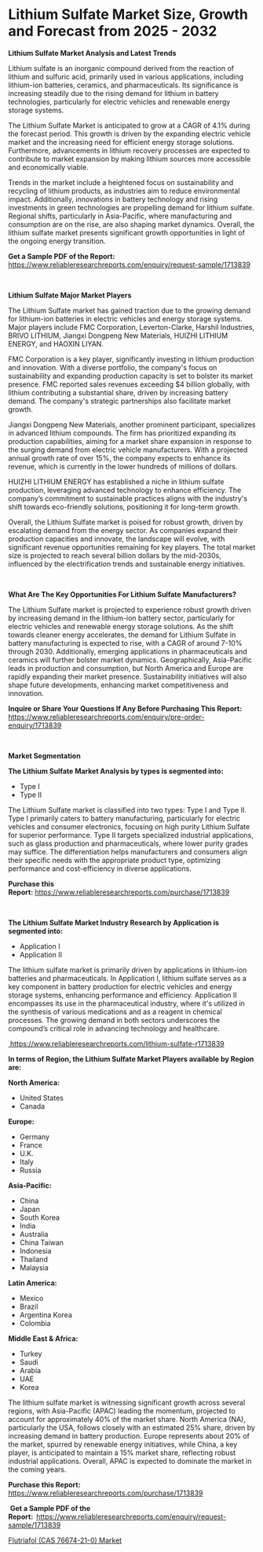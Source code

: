 <p><h1>Lithium Sulfate Market Size, Growth and Forecast from 2025 - 2032</h1></p><p><strong>Lithium Sulfate Market Analysis and Latest Trends</strong></p>
<p><p>Lithium sulfate is an inorganic compound derived from the reaction of lithium and sulfuric acid, primarily used in various applications, including lithium-ion batteries, ceramics, and pharmaceuticals. Its significance is increasing steadily due to the rising demand for lithium in battery technologies, particularly for electric vehicles and renewable energy storage systems.</p><p>The Lithium Sulfate Market is anticipated to grow at a CAGR of 4.1% during the forecast period. This growth is driven by the expanding electric vehicle market and the increasing need for efficient energy storage solutions. Furthermore, advancements in lithium recovery processes are expected to contribute to market expansion by making lithium sources more accessible and economically viable.</p><p>Trends in the market include a heightened focus on sustainability and recycling of lithium products, as industries aim to reduce environmental impact. Additionally, innovations in battery technology and rising investments in green technologies are propelling demand for lithium sulfate. Regional shifts, particularly in Asia-Pacific, where manufacturing and consumption are on the rise, are also shaping market dynamics. Overall, the lithium sulfate market presents significant growth opportunities in light of the ongoing energy transition.</p></p>
<p><strong>Get a Sample PDF of the Report:&nbsp;</strong> <a href="https://www.reliableresearchreports.com/enquiry/request-sample/1713839?utm_campaign=32&utm_medium=2&utm_source=Github&utm_content=ia&utm_term=11012025&utm_id=lithium-sulfate">https://www.reliableresearchreports.com/enquiry/request-sample/1713839</a></p>
<p>&nbsp;</p>
<p><strong>Lithium Sulfate Major Market Players</strong></p>
<p><p>The Lithium Sulfate market has gained traction due to the growing demand for lithium-ion batteries in electric vehicles and energy storage systems. Major players include FMC Corporation, Leverton-Clarke, Harshil Industries, BRIVO LITHIUM, Jiangxi Dongpeng New Materials, HUIZHI LITHIUM ENERGY, and HAOXIN LIYAN.</p><p>FMC Corporation is a key player, significantly investing in lithium production and innovation. With a diverse portfolio, the company's focus on sustainability and expanding production capacity is set to bolster its market presence. FMC reported sales revenues exceeding $4 billion globally, with lithium contributing a substantial share, driven by increasing battery demand. The company's strategic partnerships also facilitate market growth.</p><p>Jiangxi Dongpeng New Materials, another prominent participant, specializes in advanced lithium compounds. The firm has prioritized expanding its production capabilities, aiming for a market share expansion in response to the surging demand from electric vehicle manufacturers. With a projected annual growth rate of over 15%, the company expects to enhance its revenue, which is currently in the lower hundreds of millions of dollars.</p><p>HUIZHI LITHIUM ENERGY has established a niche in lithium sulfate production, leveraging advanced technology to enhance efficiency. The company’s commitment to sustainable practices aligns with the industry's shift towards eco-friendly solutions, positioning it for long-term growth.</p><p>Overall, the Lithium Sulfate market is poised for robust growth, driven by escalating demand from the energy sector. As companies expand their production capacities and innovate, the landscape will evolve, with significant revenue opportunities remaining for key players. The total market size is projected to reach several billion dollars by the mid-2030s, influenced by the electrification trends and sustainable energy initiatives.</p></p>
<p>&nbsp;</p>
<p><strong>What Are The Key Opportunities For Lithium Sulfate Manufacturers?</strong></p>
<p><p>The Lithium Sulfate market is projected to experience robust growth driven by increasing demand in the lithium-ion battery sector, particularly for electric vehicles and renewable energy storage solutions. As the shift towards cleaner energy accelerates, the demand for Lithium Sulfate in battery manufacturing is expected to rise, with a CAGR of around 7-10% through 2030. Additionally, emerging applications in pharmaceuticals and ceramics will further bolster market dynamics. Geographically, Asia-Pacific leads in production and consumption, but North America and Europe are rapidly expanding their market presence. Sustainability initiatives will also shape future developments, enhancing market competitiveness and innovation.</p></p>
<p><strong>Inquire or Share Your Questions If Any Before Purchasing This Report:</strong> <a href="https://www.reliableresearchreports.com/enquiry/pre-order-enquiry/1713839?utm_campaign=32&utm_medium=2&utm_source=Github&utm_content=ia&utm_term=11012025&utm_id=lithium-sulfate">https://www.reliableresearchreports.com/enquiry/pre-order-enquiry/1713839</a></p>
<p>&nbsp;</p>
<p><strong>Market Segmentation</strong></p>
<p><strong>The Lithium Sulfate Market Analysis by types is segmented into:</strong></p>
<p><ul><li>Type I</li><li>Type II</li></ul></p>
<p><p>The Lithium Sulfate market is classified into two types: Type I and Type II. Type I primarily caters to battery manufacturing, particularly for electric vehicles and consumer electronics, focusing on high purity Lithium Sulfate for superior performance. Type II targets specialized industrial applications, such as glass production and pharmaceuticals, where lower purity grades may suffice. The differentiation helps manufacturers and consumers align their specific needs with the appropriate product type, optimizing performance and cost-efficiency in diverse applications.</p></p>
<p><strong>Purchase this Report:&nbsp;</strong><a href="https://www.reliableresearchreports.com/purchase/1713839?utm_campaign=32&utm_medium=2&utm_source=Github&utm_content=ia&utm_term=11012025&utm_id=lithium-sulfate">https://www.reliableresearchreports.com/purchase/1713839</a></p>
<p>&nbsp;</p>
<p><strong>The Lithium Sulfate Market Industry Research by Application is segmented into:</strong></p>
<p><ul><li>Application I</li><li>Application II</li></ul></p>
<p><p>The lithium sulfate market is primarily driven by applications in lithium-ion batteries and pharmaceuticals. In Application I, lithium sulfate serves as a key component in battery production for electric vehicles and energy storage systems, enhancing performance and efficiency. Application II encompasses its use in the pharmaceutical industry, where it's utilized in the synthesis of various medications and as a reagent in chemical processes. The growing demand in both sectors underscores the compound’s critical role in advancing technology and healthcare.</p></p>
<p><a href="https://www.reliableresearchreports.com/lithium-sulfate-r1713839?utm_campaign=32&utm_medium=2&utm_source=Github&utm_content=ia&utm_term=11012025&utm_id=lithium-sulfate">&nbsp;https://www.reliableresearchreports.com/lithium-sulfate-r1713839</a></p>
<p><strong>In terms of Region, the Lithium Sulfate Market Players available by Region are:</strong></p>
<p>
    <p> <strong> North America: </strong>
        <ul>
            <li>United States</li>
            <li>Canada</li>
        </ul>
        </p> 
    <p> <strong> Europe: </strong>
        <ul>
            <li>Germany</li>
            <li>France</li>
            <li>U.K.</li>
            <li>Italy</li>
            <li>Russia</li>
        </ul>
        </p> 
    <p> <strong> Asia-Pacific: </strong>
        <ul>
            <li>China</li>
            <li>Japan</li>
            <li>South Korea</li>
            <li>India</li>
            <li>Australia</li>
            <li>China Taiwan</li>
            <li>Indonesia</li>
            <li>Thailand</li>
            <li>Malaysia</li>
        </ul>
        </p> 
    <p> <strong> Latin America: </strong>
        <ul>
            <li>Mexico</li>
            <li>Brazil</li>
            <li>Argentina Korea</li>
            <li>Colombia</li>
        </ul>
        </p> 
    <p> <strong> Middle East & Africa: </strong>
        <ul>
            <li>Turkey</li>
            <li>Saudi</li>
            <li>Arabia</li>
            <li>UAE</li>
            <li>Korea</li>
        </ul>
    </p>
    </p>
<p><p>The lithium sulfate market is witnessing significant growth across several regions, with Asia-Pacific (APAC) leading the momentum, projected to account for approximately 40% of the market share. North America (NA), particularly the USA, follows closely with an estimated 25% share, driven by increasing demand in battery production. Europe represents about 20% of the market, spurred by renewable energy initiatives, while China, a key player, is anticipated to maintain a 15% market share, reflecting robust industrial applications. Overall, APAC is expected to dominate the market in the coming years.</p></p>
<p><strong>Purchase this Report: </strong><a href="https://www.reliableresearchreports.com/purchase/1713839?utm_campaign=32&utm_medium=2&utm_source=Github&utm_content=ia&utm_term=11012025&utm_id=lithium-sulfate">https://www.reliableresearchreports.com/purchase/1713839</a></p>
<p>&nbsp;<strong>Get a Sample PDF of the Report:&nbsp;&nbsp;</strong><a href="https://www.reliableresearchreports.com/enquiry/request-sample/1713839?utm_campaign=32&utm_medium=2&utm_source=Github&utm_content=ia&utm_term=11012025&utm_id=lithium-sulfate">https://www.reliableresearchreports.com/enquiry/request-sample/1713839</a></p>
<p><strong></strong></p>
<p><p><a href="https://github.com/irfadac/Market-Research-Report-List-5/blob/main/flutriafol-cas-76674-21-0-market.md?utm_campaign=32&utm_medium=2&utm_source=Github&utm_content=ia&utm_term=11012025&utm_id=lithium-sulfate">Flutriafol (CAS 76674-21-0) Market</a></p></p>